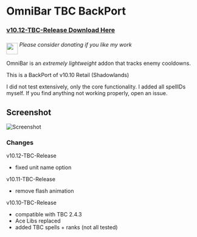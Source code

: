 # OmniBar TBC BackPort

### [v10.12-TBC-Release Download Here](https://github.com/XiconQoo/OmniBar/releases/download/v10.12-TBC-Release/OmniBar_v10.12-TBC-Release.zip)

###### <a target="_blank" rel="noopener noreferrer" href="https://www.paypal.me/xiconqoo/10"><img src="../readme-media/Paypal-Donate.png" height="30" style="margin-top:-30px;position:relative;top:20px;"></a> Please consider donating if you like my work

OmniBar is an _extremely lightweight_ addon that tracks enemy cooldowns.

This is a BackPort of v10.10 Retail (Shadowlands)

I did not test extensively, only the core functionality. I added all spellIDs myself. If you find anything not working properly, open an issue.

## Screenshot

![Screenshot](../readme-media/sample.jpg)

### Changes

v10.12-TBC-Release
- fixed unit name option

v10.11-TBC-Release
- remove flash animation

v10.10-TBC-Release

- compatible with TBC 2.4.3
- Ace Libs replaced
- added TBC spells + ranks (not all tested)